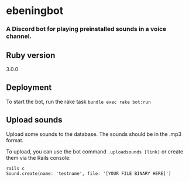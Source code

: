 # ebeningbot
### A Discord bot for playing preinstalled sounds in a voice channel.

## Ruby version
3.0.0

## Deployment
To start the bot, run the rake task `bundle exec rake bot:run`

## Upload sounds
Upload some sounds to the database. The sounds should be in the .mp3 format.

To upload, you can use the bot command `.uploadsounds [link]` or create them via the Rails console:
```
rails c
Sound.create(name: 'testname', file: '[YOUR FILE BINARY HERE]')
```
